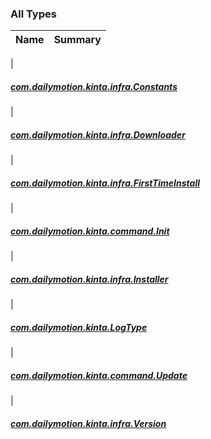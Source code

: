 

### All Types

| Name | Summary |
|---|---|
|

##### [com.dailymotion.kinta.infra.Constants](../com.dailymotion.kinta.infra/-constants/index.md)


|

##### [com.dailymotion.kinta.infra.Downloader](../com.dailymotion.kinta.infra/-downloader/index.md)


|

##### [com.dailymotion.kinta.infra.FirstTimeInstall](../com.dailymotion.kinta.infra/-first-time-install/index.md)


|

##### [com.dailymotion.kinta.command.Init](../com.dailymotion.kinta.command/-init/index.md)


|

##### [com.dailymotion.kinta.infra.Installer](../com.dailymotion.kinta.infra/-installer/index.md)


|

##### [com.dailymotion.kinta.LogType](../com.dailymotion.kinta/-log-type/index.md)


|

##### [com.dailymotion.kinta.command.Update](../com.dailymotion.kinta.command/-update/index.md)


|

##### [com.dailymotion.kinta.infra.Version](../com.dailymotion.kinta.infra/-version/index.md)



